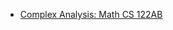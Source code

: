 * [Complex Analysis: Math CS 122AB](https://gahlshemy.github.io/Complex_Analysis_Notes__Math_CS_122AB_.pdf)
